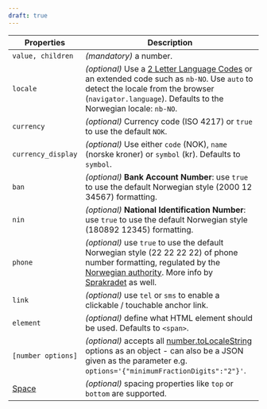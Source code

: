 ```yaml
---
draft: true
---
```


| Properties                                      | Description                                                                                                                                                                                                                                                                                   |
| ----------------------------------------------- | --------------------------------------------------------------------------------------------------------------------------------------------------------------------------------------------------------------------------------------------------------------------------------------------- |
| `value, children`                               | _(mandatory)_ a number.                                                                                                                                                                                                                                                                       |
| `locale`                                        | _(optional)_ Use a [2 Letter Language Codes](https://www.sitepoint.com/iso-2-letter-language-codes/) or an extended code such as `nb-NO`. Use `auto` to detect the locale from the browser (`navigator.language`). Defaults to the Norwegian locale: `nb-NO`.                                 |
| `currency`                                      | _(optional)_ Currency code (ISO 4217) or `true` to use the default `NOK`.                                                                                                                                                                                                                     |
| `currency_display`                              | _(optional)_ Use either `code` (NOK), `name` (norske kroner) or `symbol` (kr). Defaults to `symbol`.                                                                                                                                                                                          |
| `ban`                                           | _(optional)_ **Bank Account Number**: use `true` to use the default Norwegian style (2000 12 34567) formatting.                                                                                                                                                                               |
| `nin`                                           | _(optional)_ **National Identification Number**: use `true` to use the default Norwegian style (180892 12345) formatting.                                                                                                                                                                     |
| `phone`                                         | _(optional)_ use `true` to use the default Norwegian style (22 22 22 22) of phone number formatting, regulated by the [Norwegian authority](https://lovdata.no/forskrift/2004-02-16-426/§16). More info by [Sprakradet](https://www.sprakradet.no/sprakhjelp/Skriveregler/Dato/#tlf) as well. |
| `link`                                          | _(optional)_ use `tel` or `sms` to enable a clickable / touchable anchor link.                                                                                                                                                                                                                |
| `element`                                       | _(optional)_ define what HTML element should be used. Defaults to `<span>`.                                                                                                                                                                                                                   |
| `[number options]`                              | _(optional)_ accepts all [number.toLocaleString](https://developer.mozilla.org/en-US/docs/Web/JavaScript/Reference/Global_Objects/Number/toLocaleString) options as an object - can also be a JSON given as the parameter e.g. `options='{"minimumFractionDigits":"2"}'`.                     |
| [Space](/uilib/components/space#tab-properties) | _(optional)_ spacing properties like `top` or `bottom` are supported.                                                                                                                                                                                                                         |

<!-- 40 00 00 00–49 99 99 99: 8-sifrede nummer for landmobile tjenester -->
